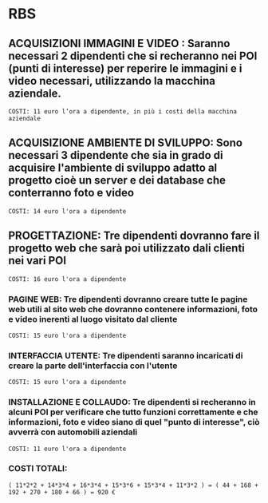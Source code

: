 # RBS

## ACQUISIZIONI IMMAGINI E VIDEO : Saranno necessari 2 dipendenti che si recheranno nei POI (punti di interesse) per reperire le immagini e i video necessari, utilizzando la         macchina aziendale.
    COSTI: 11 euro l’ora a dipendente, in più i costi della macchina aziendale

## ACQUISIZIONE AMBIENTE DI SVILUPPO: Sono necessari 3 dipendente che sia in grado di acquisire l'ambiente di sviluppo adatto al progetto cioè un server e dei database che           conterranno foto e video
    COSTI: 14 euro l'ora a dipendente
    
## PROGETTAZIONE: Tre dipendenti dovranno fare il progetto web che sarà poi utilizzato dali clienti nei vari POI
    COSTI: 16 euro l'ora a dipendente
    
### PAGINE WEB: Tre dipendenti dovranno creare tutte le pagine web utili al sito web che dovranno contenere informazioni, foto e video inerenti al luogo visitato dal cliente
    COSTI: 15 euro l'ora a dipendente

### INTERFACCIA UTENTE: Tre dipendenti saranno incaricati di creare la parte dell'interfaccia con l'utente 
    COSTI: 15 euro l'ora a dipendente
    
### INSTALLAZIONE E COLLAUDO: Tre dipendenti si recheranno in alcuni POI per verificare che tutto funzioni correttamente e che informazioni, foto e video siano di quel "punto di       interesse", ciò avverrà con automobili aziendali
    COSTI: 11 euro l'ora a dipendente
    
### COSTI TOTALI:
    ( 11*2*2 + 14*3*4 + 16*3*4 + 15*3*6 + 15*3*4 + 11*3*2 ) = ( 44 + 168 + 192 + 270 + 180 + 66 ) = 920 €





